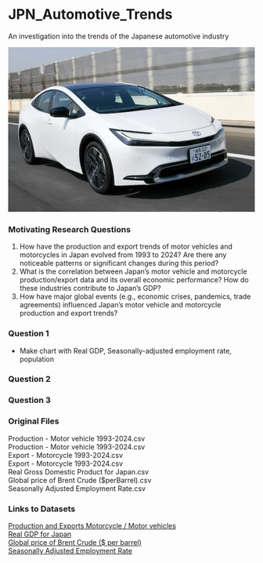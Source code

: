 # JPN_Automotive_Trends
An investigation into the trends of the Japanese automotive industry

![Prius](Images/Prius.jpg)

### Motivating Research Questions
1. How have the production and export trends of motor vehicles and motorcycles in Japan evolved from 1993 to 2024? Are there any noticeable patterns or significant changes during this period?
2. What is the correlation between Japan’s motor vehicle and motorcycle production/export data and its overall economic performance? How do these industries contribute to Japan’s GDP?
3. How have major global events (e.g., economic crises, pandemics, trade agreements) influenced Japan’s motor vehicle and motorcycle production and export trends?

### Question 1
- Make chart with Real GDP, Seasonally-adjusted employment rate, population
### Question 2
### Question 3

### Original Files
Production - Motor vehicle 1993-2024.csv<br>
Production - Motor vehicle 1993-2024.csv<br>
Export - Motorcycle 1993-2024.csv<br>
Export - Motorcycle 1993-2024.csv<br>
Real Gross Domestic Product for Japan.csv<br>
Global price of Brent Crude ($perBarrel).csv<br>
Seasonally Adjusted Employment Rate.csv<br>

### Links to Datasets

[Production and Exports Motorcycle / Motor vehicles](https://jamaserv.jama.or.jp/newdb/eng/index.html)<br>
[Real GDP for Japan](https://fred.stlouisfed.org/series/JPNRGDPEXP#0)<br>
[Global price of Brent Crude ($ per barrel)](https://fred.stlouisfed.org/series/POILBREUSDM)<br>
[Seasonally Adjusted Employment Rate](https://fred.stlouisfed.org/series/LREM64TTJPM156S)<br>


